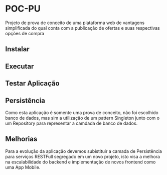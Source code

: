 # POC-PU
Projeto de prova de conceito de uma plataforma web de vantagens simplificada do qual conta com a publicação de ofertas e suas respectivas opções de compra 

## Instalar



## Executar



## Testar Aplicação


## Persistência

Como esta aplicação é somente uma prova de conceito, não foi escolhido banco de dados, mas sim a utilização de um pattern Singleton junto com o um Repository para representar a camdada de banco de dados.


## Melhorias

Para a evolução da aplicação devemos subistituir a camada de Persistência para serviços RESTFull segregado em um novo projeto, isto visa a melhora na escalabilidade do backend e implementação de novos frontend como uma App Mobile.

 

